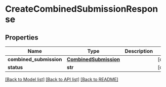 # CreateCombinedSubmissionResponse

## Properties
Name | Type | Description | Notes
------------ | ------------- | ------------- | -------------
**combined_submission** | [**CombinedSubmission**](CombinedSubmission.md) |  | [optional] 
**status** | **str** |  | [optional] 

[[Back to Model list]](../README.md#documentation-for-models) [[Back to API list]](../README.md#documentation-for-api-endpoints) [[Back to README]](../README.md)


